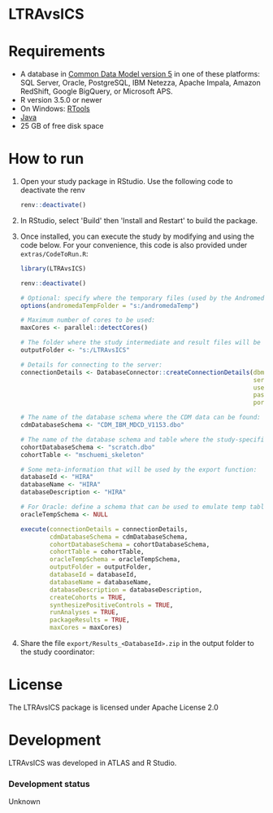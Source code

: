 LTRAvsICS
==============================


Requirements
============

- A database in [Common Data Model version 5](https://github.com/OHDSI/CommonDataModel) in one of these platforms: SQL Server, Oracle, PostgreSQL, IBM Netezza, Apache Impala, Amazon RedShift, Google BigQuery, or Microsoft APS.
- R version 3.5.0 or newer
- On Windows: [RTools](http://cran.r-project.org/bin/windows/Rtools/)
- [Java](http://java.com)
- 25 GB of free disk space

How to run
==========
1. Open your study package in RStudio. Use the following code to deactivate the renv

	```r
	renv::deactivate()
	```

2. In RStudio, select 'Build' then 'Install and Restart' to build the package.

3. Once installed, you can execute the study by modifying and using the code below. For your convenience, this code is also provided under `extras/CodeToRun.R`:

	```r
	library(LTRAvsICS)

	renv::deactivate()

	# Optional: specify where the temporary files (used by the Andromeda package) will be created:
	options(andromedaTempFolder = "s:/andromedaTemp")

	# Maximum number of cores to be used:
	maxCores <- parallel::detectCores()

	# The folder where the study intermediate and result files will be written:
	outputFolder <- "s:/LTRAvsICS"

	# Details for connecting to the server:
	connectionDetails <- DatabaseConnector::createConnectionDetails(dbms = "pdw",
                                                                	server = Sys.getenv("PDW_SERVER"),
                                                                	user = NULL,
                                                                	password = NULL,
                                                                	port = Sys.getenv("PDW_PORT"))

	# The name of the database schema where the CDM data can be found:
	cdmDatabaseSchema <- "CDM_IBM_MDCD_V1153.dbo"

	# The name of the database schema and table where the study-specific cohorts will be instantiated:
	cohortDatabaseSchema <- "scratch.dbo"
	cohortTable <- "mschuemi_skeleton"

	# Some meta-information that will be used by the export function:
	databaseId <- "HIRA"
	databaseName <- "HIRA"
	databaseDescription <- "HIRA"

	# For Oracle: define a schema that can be used to emulate temp tables:
	oracleTempSchema <- NULL

	execute(connectionDetails = connectionDetails,
    	    cdmDatabaseSchema = cdmDatabaseSchema,
        	cohortDatabaseSchema = cohortDatabaseSchema,
        	cohortTable = cohortTable,
        	oracleTempSchema = oracleTempSchema,
        	outputFolder = outputFolder,
        	databaseId = databaseId,
        	databaseName = databaseName,
        	databaseDescription = databaseDescription,
        	createCohorts = TRUE,
        	synthesizePositiveControls = TRUE,
        	runAnalyses = TRUE,
        	packageResults = TRUE,
        	maxCores = maxCores)

	```

4. Share the file ```export/Results_<DatabaseId>.zip``` in the output folder to the study coordinator:

License
=======
The LTRAvsICS package is licensed under Apache License 2.0

Development
===========
LTRAvsICS was developed in ATLAS and R Studio.

### Development status

Unknown
